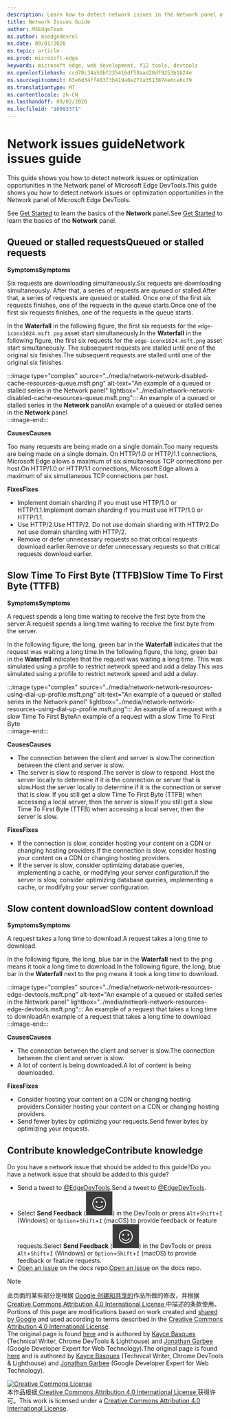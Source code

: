 ```yaml
---
description: Learn how to detect network issues in the Network panel of Microsoft Edge DevTools.
title: Network Issues Guide
author: MSEdgeTeam
ms.author: msedgedevrel
ms.date: 09/01/2020
ms.topic: article
ms.prod: microsoft-edge
keywords: microsoft edge, web development, f12 tools, devtools
ms.openlocfilehash: ccd78c34a50bf235416df58aad28df9253b1b24e
ms.sourcegitcommit: 63e6d34ff483f3b419a0e271a3513874e6ce6c79
ms.translationtype: MT
ms.contentlocale: zh-CN
ms.lasthandoff: 09/02/2020
ms.locfileid: "10993371"
---
```

<!-- Copyright Kayce Basques and Jonathan Garbee

   Licensed under the Apache License, Version 2.0 (the "License");
   you may not use this file except in compliance with the License.
   You may obtain a copy of the License at

       https://www.apache.org/licenses/LICENSE-2.0

   Unless required by applicable law or agreed to in writing, software
   distributed under the License is distributed on an "AS IS" BASIS,
   WITHOUT WARRANTIES OR CONDITIONS OF ANY KIND, either express or implied.
   See the License for the specific language governing permissions and
   limitations under the License.  -->





# <span data-ttu-id="46b23-104">Network issues guide</span><span class="sxs-lookup"><span data-stu-id="46b23-104">Network issues guide</span></span>   




<span data-ttu-id="46b23-105">This guide shows you how to detect network issues or optimization opportunities in the Network panel of Microsoft Edge DevTools.</span><span class="sxs-lookup"><span data-stu-id="46b23-105">This guide shows you how to detect network issues or optimization opportunities in the Network panel of Microsoft Edge DevTools.</span></span>  

<span data-ttu-id="46b23-106">See [Get Started][NetworkPerformance] to learn the basics of the **Network** panel.</span><span class="sxs-lookup"><span data-stu-id="46b23-106">See [Get Started][NetworkPerformance] to learn the basics of the **Network** panel.</span></span>  

## <span data-ttu-id="46b23-107">Queued or stalled requests</span><span class="sxs-lookup"><span data-stu-id="46b23-107">Queued or stalled requests</span></span>   

**<span data-ttu-id="46b23-108">Symptoms</span><span class="sxs-lookup"><span data-stu-id="46b23-108">Symptoms</span></span>**  

<span data-ttu-id="46b23-109">Six requests are downloading simultaneously.</span><span class="sxs-lookup"><span data-stu-id="46b23-109">Six requests are downloading simultaneously.</span></span>  <span data-ttu-id="46b23-110">After that, a series of requests are queued or stalled.</span><span class="sxs-lookup"><span data-stu-id="46b23-110">After that, a series of requests are queued or stalled.</span></span>  <span data-ttu-id="46b23-111">Once one of the first six requests finishes, one of the requests in the queue starts.</span><span class="sxs-lookup"><span data-stu-id="46b23-111">Once one of the first six requests finishes, one of the requests in the queue starts.</span></span>  

<span data-ttu-id="46b23-112">In the **Waterfall** in the following figure, the first six requests for the `edge-iconx1024.msft.png` asset start simultaneously.</span><span class="sxs-lookup"><span data-stu-id="46b23-112">In the **Waterfall** in the following figure, the first six requests for the `edge-iconx1024.msft.png` asset start simultaneously.</span></span>  <span data-ttu-id="46b23-113">The subsequent requests are stalled until one of the original six finishes.</span><span class="sxs-lookup"><span data-stu-id="46b23-113">The subsequent requests are stalled until one of the original six finishes.</span></span>  

:::image type="complex" source="../media/network-network-disabled-cache-resources-queue.msft.png" alt-text="An example of a queued or stalled series in the Network panel" lightbox="../media/network-network-disabled-cache-resources-queue.msft.png":::
   <span data-ttu-id="46b23-115">An example of a queued or stalled series in the **Network** panel</span><span class="sxs-lookup"><span data-stu-id="46b23-115">An example of a queued or stalled series in the **Network** panel</span></span>  
:::image-end:::  

**<span data-ttu-id="46b23-116">Causes</span><span class="sxs-lookup"><span data-stu-id="46b23-116">Causes</span></span>**  

<span data-ttu-id="46b23-117">Too many requests are being made on a single domain.</span><span class="sxs-lookup"><span data-stu-id="46b23-117">Too many requests are being made on a single domain.</span></span>  <span data-ttu-id="46b23-118">On HTTP/1.0 or HTTP/1.1 connections, Microsoft Edge allows a maximum of six simultaneous TCP connections per host.</span><span class="sxs-lookup"><span data-stu-id="46b23-118">On HTTP/1.0 or HTTP/1.1 connections, Microsoft Edge allows a maximum of six simultaneous TCP connections per host.</span></span>  

**<span data-ttu-id="46b23-119">Fixes</span><span class="sxs-lookup"><span data-stu-id="46b23-119">Fixes</span></span>**  

*   <span data-ttu-id="46b23-120">Implement domain sharding if you must use HTTP/1.0 or HTTP/1.1.</span><span class="sxs-lookup"><span data-stu-id="46b23-120">Implement domain sharding if you must use HTTP/1.0 or HTTP/1.1.</span></span>  
*   <span data-ttu-id="46b23-121">Use HTTP/2.</span><span class="sxs-lookup"><span data-stu-id="46b23-121">Use HTTP/2.</span></span>  <span data-ttu-id="46b23-122">Do not use domain sharding with HTTP/2.</span><span class="sxs-lookup"><span data-stu-id="46b23-122">Do not use domain sharding with HTTP/2.</span></span>  
*   <span data-ttu-id="46b23-123">Remove or defer unnecessary requests so that critical requests download earlier.</span><span class="sxs-lookup"><span data-stu-id="46b23-123">Remove or defer unnecessary requests so that critical requests download earlier.</span></span>  
    
## <span data-ttu-id="46b23-124">Slow Time To First Byte (TTFB)</span><span class="sxs-lookup"><span data-stu-id="46b23-124">Slow Time To First Byte (TTFB)</span></span>   

**<span data-ttu-id="46b23-125">Symptoms</span><span class="sxs-lookup"><span data-stu-id="46b23-125">Symptoms</span></span>**  

<span data-ttu-id="46b23-126">A request spends a long time waiting to receive the first byte from the server.</span><span class="sxs-lookup"><span data-stu-id="46b23-126">A request spends a long time waiting to receive the first byte from the server.</span></span>  

<span data-ttu-id="46b23-127">In the following figure, the long, green bar in the **Waterfall** indicates that the request was waiting a long time.</span><span class="sxs-lookup"><span data-stu-id="46b23-127">In the following figure, the long, green bar in the **Waterfall** indicates that the request was waiting a long time.</span></span>  <span data-ttu-id="46b23-128">This was simulated using a profile to restrict network speed and add a delay.</span><span class="sxs-lookup"><span data-stu-id="46b23-128">This was simulated using a profile to restrict network speed and add a delay.</span></span>  

:::image type="complex" source="../media/network-network-resources-using-dial-up-profile.msft.png" alt-text="An example of a queued or stalled series in the Network panel" lightbox="../media/network-network-resources-using-dial-up-profile.msft.png":::
   <span data-ttu-id="46b23-130">An example of a request with a slow Time To First Byte</span><span class="sxs-lookup"><span data-stu-id="46b23-130">An example of a request with a slow Time To First Byte</span></span>  
:::image-end:::  

**<span data-ttu-id="46b23-131">Causes</span><span class="sxs-lookup"><span data-stu-id="46b23-131">Causes</span></span>**  

*   <span data-ttu-id="46b23-132">The connection between the client and server is slow.</span><span class="sxs-lookup"><span data-stu-id="46b23-132">The connection between the client and server is slow.</span></span>  
*   <span data-ttu-id="46b23-133">The server is slow to respond.</span><span class="sxs-lookup"><span data-stu-id="46b23-133">The server is slow to respond.</span></span>  <span data-ttu-id="46b23-134">Host the server locally to determine if it is the connection or server that is slow.</span><span class="sxs-lookup"><span data-stu-id="46b23-134">Host the server locally to determine if it is the connection or server that is slow.</span></span>  <span data-ttu-id="46b23-135">If you still get a slow Time To First Byte \(TTFB\) when accessing a local server, then the server is slow.</span><span class="sxs-lookup"><span data-stu-id="46b23-135">If you still get a slow Time To First Byte \(TTFB\) when accessing a local server, then the server is slow.</span></span>  
    
**<span data-ttu-id="46b23-136">Fixes</span><span class="sxs-lookup"><span data-stu-id="46b23-136">Fixes</span></span>**  

*   <span data-ttu-id="46b23-137">If the connection is slow, consider hosting your content on a CDN or changing hosting providers.</span><span class="sxs-lookup"><span data-stu-id="46b23-137">If the connection is slow, consider hosting your content on a CDN or changing hosting providers.</span></span>  
*   <span data-ttu-id="46b23-138">If the server is slow, consider optimizing database queries, implementing a cache, or modifying your server configuration.</span><span class="sxs-lookup"><span data-stu-id="46b23-138">If the server is slow, consider optimizing database queries, implementing a cache, or modifying your server configuration.</span></span>  
    
## <span data-ttu-id="46b23-139">Slow content download</span><span class="sxs-lookup"><span data-stu-id="46b23-139">Slow content download</span></span>   

**<span data-ttu-id="46b23-140">Symptoms</span><span class="sxs-lookup"><span data-stu-id="46b23-140">Symptoms</span></span>**  

<span data-ttu-id="46b23-141">A request takes a long time to download.</span><span class="sxs-lookup"><span data-stu-id="46b23-141">A request takes a long time to download.</span></span>  

<span data-ttu-id="46b23-142">In the following figure, the long, blue bar in the **Waterfall** next to the png means it took a long time to download.</span><span class="sxs-lookup"><span data-stu-id="46b23-142">In the following figure, the long, blue bar in the **Waterfall** next to the png means it took a long time to download.</span></span>  

:::image type="complex" source="../media/network-network-resources-edge-devtools.msft.png" alt-text="An example of a queued or stalled series in the Network panel" lightbox="../media/network-network-resources-edge-devtools.msft.png":::
   <span data-ttu-id="46b23-144">An example of a request that takes a long time to download</span><span class="sxs-lookup"><span data-stu-id="46b23-144">An example of a request that takes a long time to download</span></span>  
:::image-end:::  

**<span data-ttu-id="46b23-145">Causes</span><span class="sxs-lookup"><span data-stu-id="46b23-145">Causes</span></span>**  

*   <span data-ttu-id="46b23-146">The connection between the client and server is slow.</span><span class="sxs-lookup"><span data-stu-id="46b23-146">The connection between the client and server is slow.</span></span>  
*   <span data-ttu-id="46b23-147">A lot of content is being downloaded.</span><span class="sxs-lookup"><span data-stu-id="46b23-147">A lot of content is being downloaded.</span></span>  
    
**<span data-ttu-id="46b23-148">Fixes</span><span class="sxs-lookup"><span data-stu-id="46b23-148">Fixes</span></span>**  

*   <span data-ttu-id="46b23-149">Consider hosting your content on a CDN or changing hosting providers.</span><span class="sxs-lookup"><span data-stu-id="46b23-149">Consider hosting your content on a CDN or changing hosting providers.</span></span>  
*   <span data-ttu-id="46b23-150">Send fewer bytes by optimizing your requests.</span><span class="sxs-lookup"><span data-stu-id="46b23-150">Send fewer bytes by optimizing your requests.</span></span>  
    
## <span data-ttu-id="46b23-151">Contribute knowledge</span><span class="sxs-lookup"><span data-stu-id="46b23-151">Contribute knowledge</span></span>  

<span data-ttu-id="46b23-152">Do you have a network issue that should be added to this guide?</span><span class="sxs-lookup"><span data-stu-id="46b23-152">Do you have a network issue that should be added to this guide?</span></span>  

*   <span data-ttu-id="46b23-153">Send a tweet to [@EdgeDevTools][MicrosoftEdgeTweet].</span><span class="sxs-lookup"><span data-stu-id="46b23-153">Send a tweet to [@EdgeDevTools][MicrosoftEdgeTweet].</span></span>  
*   <span data-ttu-id="46b23-154">Select **Send Feedback** \(![Send Feedback][ImageSendFeedbackIcon]\) in the DevTools or press `Alt`+`Shift`+`I` \(Windows\) or `Option`+`Shift`+`I` \(macOS\) to provide feedback or feature requests.</span><span class="sxs-lookup"><span data-stu-id="46b23-154">Select **Send Feedback** \(![Send Feedback][ImageSendFeedbackIcon]\) in the DevTools or press `Alt`+`Shift`+`I` \(Windows\) or `Option`+`Shift`+`I` \(macOS\) to provide feedback or feature requests.</span></span>  
*   <span data-ttu-id="46b23-155">[Open an issue][WebFundamentalsIssue] on the docs repo.</span><span class="sxs-lookup"><span data-stu-id="46b23-155">[Open an issue][WebFundamentalsIssue] on the docs repo.</span></span>  
    
<!--  
  


-->  

<!-- image links -->  

[ImageSendFeedbackIcon]: ../media/smile-icon.msft.png  

<!-- links -->  

[NetworkPerformance]: ./index.md "Inspect network activity in Microsoft Edge DevTools | Microsoft Docs"  

[MicrosoftEdgeTweet]: https://twitter.com/intent/tweet?text=@EdgeDevTools%20[Network%20Issues%20Guide%20Suggestion]  

[WebFundamentalsIssue]: https://github.com/MicrosoftDocs/edge-developer/issues/new?title=%5BDevTools%20Network%20Issues%20Guide%20Suggestion%5D "New Issue - MicrosoftDocs/edge-developer"  

> [!NOTE]
> <span data-ttu-id="46b23-158">此页面的某些部分是根据 [Google 创建和共享的][GoogleSitePolicies]作品所做的修改，并根据[ Creative Commons Attribution 4.0 International License ][CCA4IL]中描述的条款使用。</span><span class="sxs-lookup"><span data-stu-id="46b23-158">Portions of this page are modifications based on work created and [shared by Google][GoogleSitePolicies] and used according to terms described in the [Creative Commons Attribution 4.0 International License][CCA4IL].</span></span>  
> <span data-ttu-id="46b23-159">The original page is found [here](https://developers.google.com/web/tools/chrome-devtools/network/issues) and is authored by [Kayce Basques][KayceBasques] \(Technical Writer, Chrome DevTools \& Lighthouse\) and [Jonathan Garbee][JonathanGarbee] \(Google Developer Expert for Web Technology\).</span><span class="sxs-lookup"><span data-stu-id="46b23-159">The original page is found [here](https://developers.google.com/web/tools/chrome-devtools/network/issues) and is authored by [Kayce Basques][KayceBasques] \(Technical Writer, Chrome DevTools \& Lighthouse\) and [Jonathan Garbee][JonathanGarbee] \(Google Developer Expert for Web Technology\).</span></span>  

[![Creative Commons License][CCby4Image]][CCA4IL]  
<span data-ttu-id="46b23-161">本作品根据[ Creative Commons Attribution 4.0 International License ][CCA4IL]获得许可。</span><span class="sxs-lookup"><span data-stu-id="46b23-161">This work is licensed under a [Creative Commons Attribution 4.0 International License][CCA4IL].</span></span>  

[CCA4IL]: https://creativecommons.org/licenses/by/4.0  
[CCby4Image]: https://i.creativecommons.org/l/by/4.0/88x31.png  
[GoogleSitePolicies]: https://developers.google.com/terms/site-policies  
[KayceBasques]: https://developers.google.com/web/resources/contributors/kaycebasques  
[JonathanGarbee]: https://developers.google.com/web/resources/contributors/jonathangarbee
